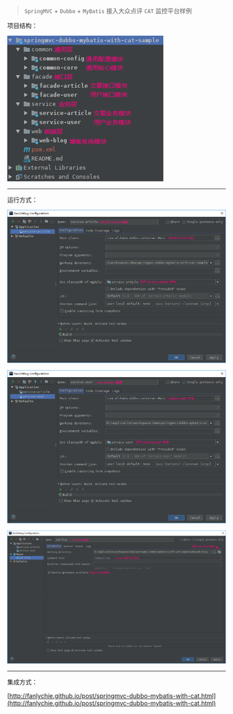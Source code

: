 > `SpringMVC` + `Dubbo` + `MyBatis` 接入大众点评 `CAT` 监控平台样例

项目结构：

![](https://raw.githubusercontent.com/fanlychie/mdimg/master/cat-sample-project.png)

---

运行方式：

![](https://raw.githubusercontent.com/fanlychie/mdimg/master/cat-sample-service-article.png)

![](https://raw.githubusercontent.com/fanlychie/mdimg/master/cat-sample-service-user.png)

![](https://raw.githubusercontent.com/fanlychie/mdimg/master/cat-sample-web-blog.png)

---

集成方式：

[http://fanlychie.github.io/post/springmvc-dubbo-mybatis-with-cat.html](http://fanlychie.github.io/post/springmvc-dubbo-mybatis-with-cat.html)